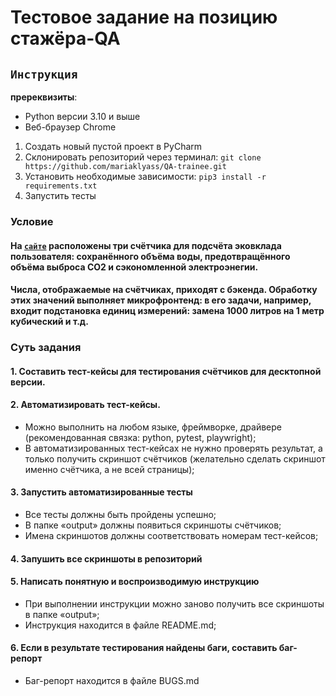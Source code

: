# Тестовое задание на позицию стажёра-QA

## `Инструкция`
**пререквизиты**: 
- Python версии 3.10 и выше
- Веб-браузер Chrome 
1. Создать новый пустой проект в PyCharm
2. Склонировать репозиторий через терминал:
`git clone https://github.com/mariaklyass/QA-trainee.git`
3. Установить необходимые зависимости: `pip3 install -r requirements.txt`
4. Запустить тесты

### Условие
#### На [`сайте`](https://www.avito.ru/avito-care/eco-impact) расположены три счётчика для подсчёта эковклада пользователя: сохранённого объёма воды, предотвращённого объёма выброса CO2 и сэкономленной электроэнегии.
#### Числа, отображаемые на счётчиках, приходят с бэкенда. Обработку этих значений выполняет микрофронтенд: в его задачи, например, входит подстановка единиц измерений: замена 1000 литров на 1 метр кубический и т.д.

### Суть задания
#### 1. Составить тест-кейсы для тестирования счётчиков для десктопной версии.
#### 2. Автоматизировать тест-кейсы.
- Можно выполнить на любом языке, фреймворке, драйвере (рекомендованная связка: python, pytest, playwright);
- В автоматизированных тест-кейсах не нужно проверять результат, а только получить скриншот  счётчиков (желательно сделать скриншот именно счётчика, а не всей страницы);
#### 3. Запустить автоматизированные тесты
- Все тесты должны быть пройдены успешно;
- В папке «output» должны появиться скриншоты счётчиков;
- Имена скриншотов должны соответствовать номерам тест-кейсов;
#### 4. Запушить все скриншоты в репозиторий
#### 5. Написать понятную и воспроизводимую инструкцию
- При выполнении инструкции можно заново получить все скриншоты в папке «output»;
- Инструкция находится в файле README.md;
#### 6. Если в результате тестирования найдены баги, составить баг-репорт
- Баг-репорт находится в файле BUGS.md
